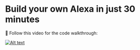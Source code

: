 # Build your own Alexa in just 30 minutes

🔴 Follow this video for the code walkthrough:

[![Alt text](https://raw.githubusercontent.com/pik1989/Alexa/blob/main/Building%20an%20Alexa%20Skill%20in%2030%20minutes%20using%20Python.JPG)](https://www.youtube.com/watch?v=fXRbnSWJVJY)

